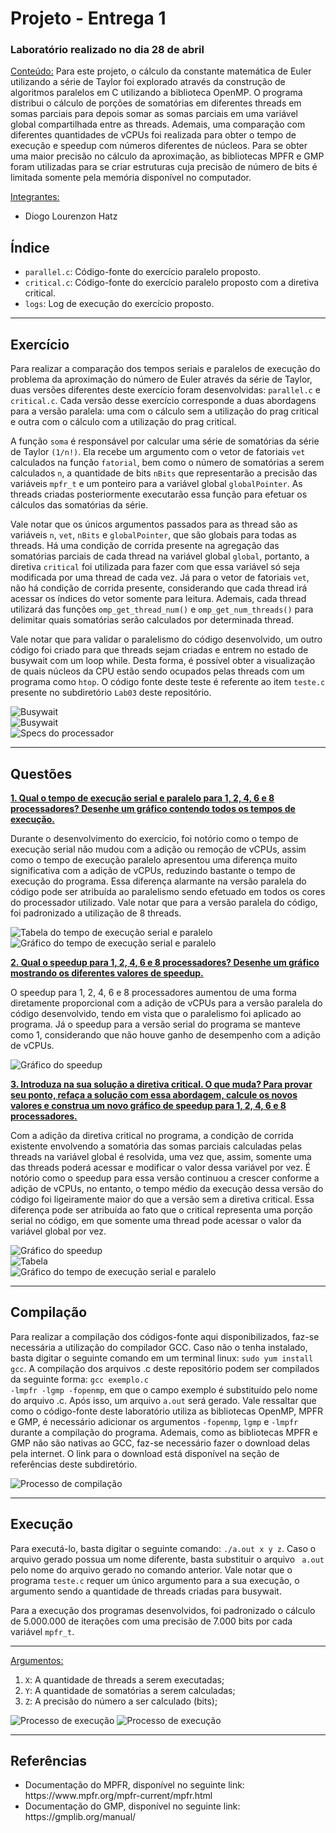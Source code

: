 <h1>Projeto - Entrega 1</h1>

<h3>Laboratório realizado no dia 28 de abril</h3>

<ins>Conteúdo:</ins> Para este projeto, o cálculo da constante matemática de Euler utilizando a série de Taylor foi explorado através da construção de algoritmos paralelos em C utilizando a biblioteca OpenMP. O programa distribui o cálculo de porções de somatórias em diferentes threads em somas parciais para depois somar as somas parciais em uma variável global compartilhada entre as threads. Ademais, uma comparação com diferentes quantidades de vCPUs foi realizada para obter o tempo de execução e speedup com números diferentes de núcleos. Para se obter uma maior precisão no cálculo da aproximação, as bibliotecas MPFR e GMP foram utilizadas para se criar estruturas cuja precisão de número de bits é limitada somente pela memória disponível no computador.

<ins>Integrantes:</ins>

- Diogo Lourenzon Hatz

<h2>Índice</h2>

<ul>
<li><code>parallel.c</code>: Código-fonte do exercício paralelo proposto.</li>
<li><code>critical.c</code>: Código-fonte do exercício paralelo proposto com a diretiva critical.</li>
<li><code>logs</code>: Log de execução do exercício proposto.</li>
</ul>

<hr>
<h2>Exercício</h2>
Para realizar a comparação dos tempos seriais e paralelos de execução do problema da aproximação do número de Euler através da série de Taylor, duas versões diferentes deste exercício foram desenvolvidas: <code>parallel.c</code> e <code>critical.c</code>. Cada versão desse exercício corresponde a duas abordagens para a versão paralela: uma com o cálculo sem a utilização do prag critical e outra com o cálculo com a utilização do prag critical.

A função <code>soma</code> é responsável por calcular uma série de somatórias da série de Taylor <code>(1/n!)</code>. Ela recebe um argumento com o vetor de fatoriais <code>vet</code> calculados na função <code>fatorial</code>, bem como o número de somatórias a serem calculados <code>n</code>, a quantidade de bits <code>nBits</code> que representarão a precisão das variáveis <code>mpfr_t</code> e um ponteiro para a variável global <code>globalPointer</code>. As threads criadas posteriormente executarão essa função para efetuar os cálculos das somatórias da série.

Vale notar que os únicos argumentos passados para as thread são as variáveis <code>n</code>, <code>vet</code>, <code>nBits</code> e <code>globalPointer</code>, que são globais para todas as threads. Há uma condição de corrida presente na agregação das somatórias parciais de cada thread na variável global <code>global</code>, portanto, a diretiva <code>critical</code> foi utilizada para fazer com que essa variável só seja modificada por uma thread de cada vez. Já para o vetor de fatoriais <code>vet</code>, não há condição de corrida presente, considerando que cada thread irá acessar os índices do vetor somente para leitura. Ademais, cada thread utilizará das funções <code>omp_get_thread_num()</code> e <code>omp_get_num_threads()</code> para delimitar quais somatórias serão calculados por determinada thread.

Vale notar que para validar o paralelismo do código desenvolvido, um outro código foi criado para que threads sejam criadas e entrem no estado de busywait com um loop while. Desta forma, é possível obter a visualização de quais núcleos da CPU estão sendo ocupados pelas threads com um programa como <code>htop</code>. O código fonte deste teste é referente ao item <code>teste.c</code> presente no subdiretório <code>Lab03</code> deste repositório.

<img src="https://raw.githubusercontent.com/Hatz-D/Parallel-Computing/main/src/Lab03/compilacao-teste.png" alt="Busywait">

<br>

<img src="https://raw.githubusercontent.com/Hatz-D/Parallel-Computing/main/src/Lab03/htop-teste.png" alt="Busywait">

<br>

<img src="https://raw.githubusercontent.com/Hatz-D/Parallel-Computing/main/src/Lab02b/specs.PNG" alt="Specs do processador">

<hr>

<h2>Questões</h2>
<ins><b>1. Qual o tempo de execução serial e paralelo para 1, 2, 4, 6 e 8 processadores? Desenhe um gráfico contendo todos os tempos de execução.</b></ins>

Durante o desenvolvimento do exercício, foi notório como o tempo de execução serial não mudou com a adição ou remoção de vCPUs, assim como o tempo de execução paralelo apresentou uma diferença muito significativa com a adição de vCPUs, reduzindo bastante o tempo de execução do programa. Essa diferença alarmante na versão paralela do código pode ser atribuída ao paralelismo sendo efetuado em todos os cores do processador utilizado. Vale notar que para a versão paralela do código, foi padronizado a utilização de 8 threads. 

<img src="https://raw.githubusercontent.com/Hatz-D/Parallel-Computing/main/src/Projeto/Entrega1/tabela.png" alt="Tabela do tempo de execução serial e paralelo">

<br>

<img src="https://raw.githubusercontent.com/Hatz-D/Parallel-Computing/main/src/Projeto/Entrega1/grafico-serial-vs-paralela.png" alt="Gráfico do tempo de execução serial e paralelo">

<ins><b>2. Qual o speedup para 1, 2, 4, 6 e 8 processadores? Desenhe um gráfico mostrando os diferentes valores de speedup.</b></ins>

O speedup para 1, 2, 4, 6 e 8 processadores aumentou de uma forma diretamente proporcional com a adição de vCPUs para a versão paralela do código desenvolvido, tendo em vista que o paralelismo foi aplicado ao programa. Já o speedup para a versão serial do programa se manteve como 1, considerando que não houve ganho de desempenho com a adição de vCPUs.

<img src="https://raw.githubusercontent.com/Hatz-D/Parallel-Computing/main/src/Projeto/Entrega1/speedup.png" alt="Gráfico do speedup">

<ins><b>3. Introduza na sua solução a diretiva critical. O que muda? Para provar seu ponto, refaça a solução com essa abordagem, calcule os novos valores e construa um novo gráfico de speedup para 1, 2, 4, 6 e 8 processadores.</b></ins>

Com a adição da diretiva critical no programa, a condição de corrida existente envolvendo a somatória das somas parciais calculadas pelas threads na variável global é resolvida, uma vez que, assim, somente uma das threads poderá acessar e modificar o valor dessa variável por vez. É notório como o speedup para essa versão continuou a crescer conforme a adição de vCPUs, no entanto, o tempo médio da execução dessa versão do código foi ligeiramente maior do que a versão sem a diretiva critical. Essa diferença pode ser atribuída ao fato que o critical representa uma porção serial no código, em que somente uma thread pode acessar o valor da variável global por vez.

<img src="https://raw.githubusercontent.com/Hatz-D/Parallel-Computing/main/src/Projeto/Entrega1/speedup-critical.png" alt="Gráfico do speedup">

<br>

<img src="https://raw.githubusercontent.com/Hatz-D/Parallel-Computing/main/src/Projeto/Entrega1/tabela-critical.png" alt="Tabela">

<br>

<img src="https://raw.githubusercontent.com/Hatz-D/Parallel-Computing/main/src/Projeto/Entrega1/grafico-paralela-critical.png" alt="Gráfico do tempo de execução serial e paralelo">

<hr>

<h2>Compilação</h2>

Para realizar a compilação dos códigos-fonte aqui disponibilizados, faz-se necessária a utilização do compilador GCC. Caso não o tenha instalado, basta digitar o seguinte comando em um terminal linux: <code>sudo yum install gcc</code>. A compilação dos arquivos .c deste repositório podem ser compilados da seguinte forma: <code>gcc exemplo.c -lmpfr -lgmp -fopenmp</code>, em que o campo exemplo é substituído pelo nome do arquivo .c. Após isso, um arquivo <code>a.out</code> será gerado. Vale ressaltar que como o código-fonte deste laboratório utiliza as bibliotecas OpenMP, MPFR e GMP, é necessário adicionar os argumentos <code>-fopenmp</code>, <code>lgmp</code> e <code>-lmpfr</code> durante a compilação do programa. Ademais, como as bibliotecas MPFR e GMP não são nativas ao GCC, faz-se necessário fazer o download delas pela internet. O link para o download está disponível na seção de referências deste subdiretório. 

<img src="https://raw.githubusercontent.com/Hatz-D/Parallel-Computing/main/src/Projeto/Entrega1/compilacao.png" alt="Processo de compilação">

<hr>

<h2>Execução</h2>
Para executá-lo, basta digitar o seguinte comando: <code>./a.out x y z</code>. Caso o arquivo gerado possua um nome diferente, basta substituir o arquivo <code> a.out</code> pelo nome do arquivo gerado no comando anterior. Vale notar que o programa <code>teste.c</code> requer um único argumento para a sua execução, o argumento sendo a quantidade de threads criadas para busywait.

Para a execução dos programas desenvolvidos, foi padronizado o cálculo de 5.000.000 de iterações com uma precisão de 7.000 bits por cada variável <code>mpfr_t</code>.

<hr>

<ins>Argumentos:</ins>

<ol>
<li><code>X</code>: A quantidade de threads a serem executadas;</li>
<li><code>Y</code>: A quantidade de somatórias a serem calculadas;</li>
<li><code>Z</code>: A precisão do número a ser calculado (bits);</li>
</ol>

<img src="https://raw.githubusercontent.com/Hatz-D/Parallel-Computing/main/src/Projeto/Entrega1/execucao.png" alt="Processo de execução">

<img src="https://raw.githubusercontent.com/Hatz-D/Parallel-Computing/main/src/Projeto/Entrega1/execucao2.png" alt="Processo de execução">

<hr>

<h2>Referências</h2>

<ul>
<li>Documentação do MPFR, disponível no seguinte link: https://www.mpfr.org/mpfr-current/mpfr.html</li>
<li>Documentação do GMP, disponível no seguinte link: https://gmplib.org/manual/</li>
</ul>
